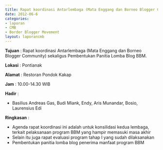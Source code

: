 ```yaml
---
title: Rapat koordinasi Antarlembaga (Mata Enggang dan Borneo Blogger Community) sekaligus Pembentukan Panitia Lomba Blog BBM.
date: 2012-06-6
categories:
- laporan
- CMB
- Border Blogger Movement
layout: laporancmb
---
```


**Tujuan** :   Rapat koordinasi  Antarlembaga (Mata Enggang dan Borneo Blogger Community) sekaligus Pembentukan Panitia Lomba Blog BBM. 

**Lokasi** :  Pontianak 

**Alamat** :  Restoran Pondok Kakap 

**Jam** :  10.00-14.30 WIB 

**Hadir** :
* Basilius Andreas Gas, Budi Miank, Endy, Aris Munandar, Bosio, Laurensius Edi

**Ringkasan** :
* Agenda rapat koordinasi ini adalah untuk konsilidasi kedua  lembaga, terkait pelaksanaan program BBM yang hampir memasuki masa akhir
* Selain itu juga rapat evaluasi program tahap I yang sudah dilaksanakan 
* Pembentukan panitia lomba blog penerima manfaat program BBM
